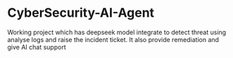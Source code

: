 # CyberSecurity-AI-Agent
Working project which has deepseek model integrate to detect threat using analyse logs and raise the incident ticket. It also provide remediation and give AI chat support
